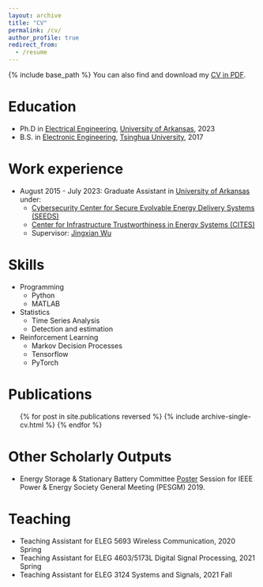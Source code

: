 ```yaml
---
layout: archive
title: "CV"
permalink: /cv/
author_profile: true
redirect_from:
  - /resume
---
```


{% include base_path %}
You can also find and download my [CV in PDF]().

Education
======
* Ph.D in [Electrical Engineering](https://electrical-engineering.uark.edu/index.php), [University of Arkansas](https://www.uark.edu/), 2023
* B.S. in [Electronic Engineering](https://www.ee.tsinghua.edu.cn/en/), [Tsinghua University](https://www.tsinghua.edu.cn/en/), 2017

Work experience
======
* August 2015 - July 2023: Graduate Assistant in [University of Arkansas](https://www.uark.edu/) under:
  * [Cybersecurity Center for Secure Evolvable Energy Delivery Systems (SEEDS)](https://seeds.uapower.group/about/)
  * [Center for Infrastructure Trustworthiness in Energy Systems (CITES)](https://iucrc.nsf.gov/centers/center-for-infrastructure-trustworthiness-in-energy-systems-cites/)
  * Supervisor: [Jingxian Wu](https://wuj.hosted.uark.edu/)
  
Skills
======
* Programming
  * Python
  * MATLAB
* Statistics
  * Time Series Analysis
  * Detection and estimation
* Reinforcement Learning
  * Markov Decision Processes
  * Tensorflow
  * PyTorch

Publications
======
  <ul>{% for post in site.publications reversed %}
    {% include archive-single-cv.html %}
  {% endfor %}</ul>
  
Other Scholarly Outputs
======
* Energy Storage & Stationary Battery Committee [Poster](files/poster.pdf) Session for IEEE Power & Energy Society General Meeting (PESGM) 2019.
  
Teaching
======
* Teaching Assistant for ELEG 5693 Wireless Communication, 2020 Spring
* Teaching Assistant for ELEG 4603/5173L Digital Signal Processing, 2021 Spring
* Teaching Assistant for ELEG 3124 Systems and Signals, 2021 Fall
